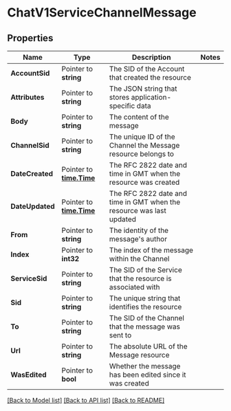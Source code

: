 # ChatV1ServiceChannelMessage

## Properties
Name | Type | Description | Notes
------------ | ------------- | ------------- | -------------
**AccountSid** | Pointer to **string** | The SID of the Account that created the resource |
**Attributes** | Pointer to **string** | The JSON string that stores application-specific data |
**Body** | Pointer to **string** | The content of the message |
**ChannelSid** | Pointer to **string** | The unique ID of the Channel the Message resource belongs to |
**DateCreated** | Pointer to [**time.Time**](time.Time.md) | The RFC 2822 date and time in GMT when the resource was created |
**DateUpdated** | Pointer to [**time.Time**](time.Time.md) | The RFC 2822 date and time in GMT when the resource was last updated |
**From** | Pointer to **string** | The identity of the message's author |
**Index** | Pointer to **int32** | The index of the message within the Channel |
**ServiceSid** | Pointer to **string** | The SID of the Service that the resource is associated with |
**Sid** | Pointer to **string** | The unique string that identifies the resource |
**To** | Pointer to **string** | The SID of the Channel that the message was sent to |
**Url** | Pointer to **string** | The absolute URL of the Message resource |
**WasEdited** | Pointer to **bool** | Whether the message has been edited since  it was created |

[[Back to Model list]](../README.md#documentation-for-models) [[Back to API list]](../README.md#documentation-for-api-endpoints) [[Back to README]](../README.md)


